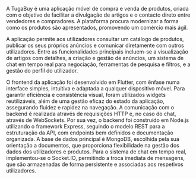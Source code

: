 A TugaBuy é uma aplicação móvel de compra e venda de produtos, criada com o objetivo de facilitar a divulgação de artigos e o contacto direto entre vendedores e compradores. A plataforma procura modernizar a forma como os produtos são apresentados, promovendo um comércio mais ágil.

A aplicação permite aos utilizadores consultar um catálogo de produtos, publicar os seus próprios anúncios e comunicar diretamente com outros utilizadores. Entre as funcionalidades principais incluem-se a visualização de artigos com detalhes, a criação e gestão de anúncios, um sistema de chat em tempo real para negociação, ferramentas de pesquisa e filtros, e a gestão do perfil do utilizador.

O frontend da aplicação foi desenvolvido em Flutter, com ênfase numa interface simples, intuitiva e adaptada a qualquer dispositivo móvel. Para garantir eficiência e consistência visual, foram utilizados widgets reutilizáveis, além de uma gestão eficaz do estado da aplicação, assegurando fluidez e rapidez na navegação. A comunicação com o backend é realizada através de requisições HTTP e, no caso do chat, através de WebSockets. Por sua vez, o backend foi construído em Node.js utilizando o framework Express, seguindo o modelo REST para a estruturação da API, com endpoints bem definidos e documentação organizada. A base de dados principal é MongoDB, escolhida pela sua orientação a documentos, que proporciona flexibilidade na gestão dos dados dos utilizadores e produtos. Para o sistema de chat em tempo real, implementou-se o Socket.IO, permitindo a troca imediata de mensagens, que são armazenadas de forma persistente e associadas aos respetivos utilizadores.